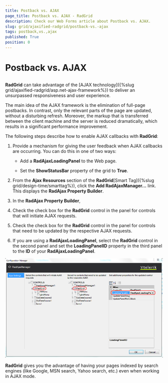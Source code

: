 ```yaml
---
title: Postback vs. AJAX
page_title: Postback vs. AJAX - RadGrid
description: Check our Web Forms article about Postback vs. AJAX.
slug: grid/ajaxified-radgrid/postback-vs.-ajax
tags: postback,vs.,ajax
published: True
position: 0
---
```


# Postback vs. AJAX



## 

**RadGrid** can take advantage of the [AJAX technology]({%slug grid/ajaxified-radgrid/asp.net-ajax-framework%}) to deliver an unsurpassed responsiveness and user experience.

The main idea of the AJAX framework is the elimination of full-page postbacks. In contrast, only the relevant parts of the page are updated, without a disturbing refresh. Moreover, the markup that is transferred between the client machine and the server is reduced dramatically, which results in a significant performance improvement.

The following steps describe how to enable AJAX callbacks with **RadGrid**:

1. Provide a mechanism for giving the user feedback when AJAX callbacks are occurring. You can do this in one of two ways:

	* Add a **RadAjaxLoadingPanel** to the Web page.

	* Set the **ShowStatusBar** property of the grid to **True**.

2. From the **Ajax Resources** section of the **RadGrid**[Smart Tag]({%slug grid/design-time/smarttag%}), click the **Add RadAjaxManager...** link. This displays the **RadAjax Property Builder**.

3. In the **RadAjax Property Builder**,

4. Check the check box for the **RadGrid** control in the panel for controls that will initiate AJAX requests.

5. Check the check box for the **RadGrid** control in the panel for controls that need to be updated by the respective AJAX requests.

6. If you are using a **RadAjaxLoadingPanel**, select the **RadGrid** control in the second panel and set the **LoadingPanelID** property in the third panel to the **ID** of your **RadAjaxLoadingPanel**.

![](images/grd_AjaxManager.png)

**RadGrid** gives you the advantage of having your pages indexed by search engines (like Google, MSN search, Yahoo search, etc.) even when working in AJAX mode.
